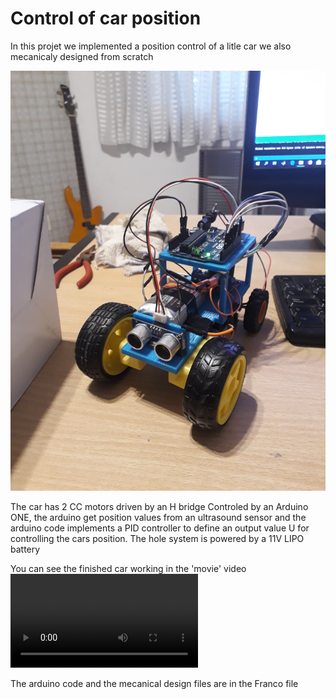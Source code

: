 # Control of car position


In this projet we implemented a position control of a litle car we also mecanicaly designed from scratch

![](Projet/Photo.jpg)

The car has 2 CC motors driven by an H bridge Controled by an Arduino ONE, 
the arduino get position values from an ultrasound sensor and 
the arduino code implements a PID controller to define an output value U for controlling the cars position. The hole system is powered by a 11V LIPO battery



You can see the finished car working in the 'movie' video 
![](Projet/Movie.mp4)

The arduino code and the mecanical design files are in the Franco file

